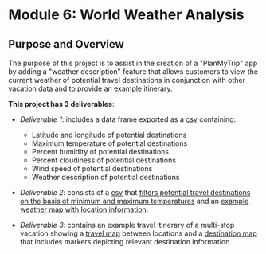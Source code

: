 # Module 6: World Weather Analysis

## Purpose and Overview 
The purpose of this project is to assist in the creation of a "PlanMyTrip" app by adding a "weather description" 
feature that allows customers to view the current weather of potential travel destinations in conjunction with  other
vacation data and to provide an example itinerary.

__This project has 3 deliverables__:

* *Deliverable 1*: includes a data frame exported as a [csv](https://github.com/laurlen2112/World_Weather_Analysis/blob/main/Resources/Del%201%20CSV.png) containing:
	* Latitude and longitude of potential destinations
	* Maximum temperature of potential destinations
	* Percent humidity of potential destinations
	* Percent cloudiness of potential destinations
	* Wind speed of potential destinations
	* Weather description of potential destinations

* *Deliverable 2*: consists of a [csv](https://github.com/laurlen2112/World_Weather_Analysis/blob/main/Resources/del%202%20csv.png) that [filters potential travel destinations on the basis of minimum and maximum temperatures](https://github.com/laurlen2112/World_Weather_Analysis/blob/main/Resources/Del%202%20code%20box.png) and an [example weather map with location information](https://github.com/laurlen2112/World_Weather_Analysis/blob/main/Resources/WeatherPy_vacation_map%20copy.png).

* *Deliverable 3*: contains an example travel itinerary of a multi-stop vacation showing a [travel map](https://github.com/laurlen2112/World_Weather_Analysis/blob/main/Resources/WeatherPy_travel_map%20copy.png) between locations and a [destination map](https://github.com/laurlen2112/World_Weather_Analysis/blob/main/Resources/WeatherPy_travel_map_markers_large%20copy.png) that includes markers depicting relevant destination information.
